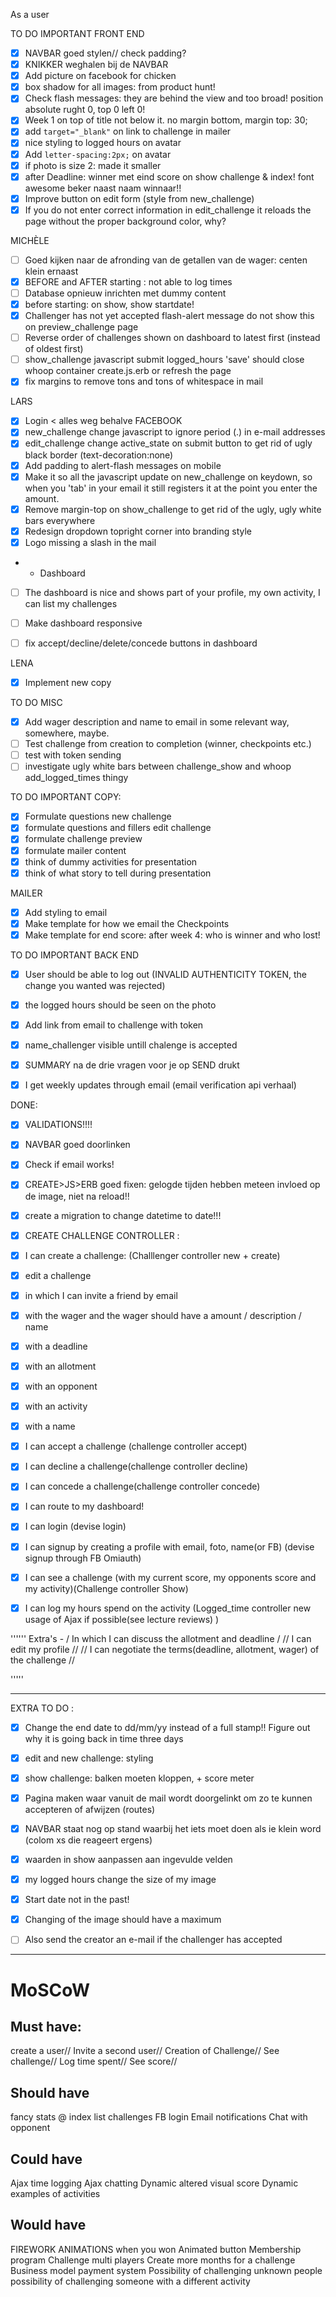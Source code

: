 As a user

TO DO IMPORTANT FRONT END
- [x] NAVBAR goed stylen//  check padding?
- [x] KNIKKER weghalen bij de NAVBAR
- [x] Add picture on facebook for chicken
- [x] box shadow for all images: from product hunt!
- [x] Check flash messages: they are behind the view and too broad! position absolute rught 0, top 0 left 0!
- [x] Week 1 on top of title not below it. no margin bottom, margin top: 30;
- [x] add `target="_blank"` on link to challenge in mailer
- [x] nice styling to logged hours on avatar
- [x] Add `letter-spacing:2px;` on avatar
- [x] if photo is size 2: made it smaller
- [x] after Deadline: winner met eind score on show challenge & index! font awesome beker naast naam winnaar!!
- [x] Improve button on edit form (style from new_challenge)
- [x] If you do not enter correct information in edit_challenge it reloads the page without the proper background color, why?

MICHÈLE
- [ ] Goed kijken naar de afronding van de getallen van de wager: centen klein ernaast
- [x] BEFORE and AFTER starting : not able to log times
- [ ] Database opnieuw inrichten met dummy content
- [x] before starting: on show, show startdate!
- [x] Challenger has not yet accepted flash-alert message do not show this on preview_challenge page
- [ ] Reverse order of challenges shown on dashboard to latest first (instead of oldest first)
- [ ] show_challenge javascript submit logged_hours 'save' should close whoop container create.js.erb or refresh the page
- [x] fix margins to remove tons and tons of whitespace in mail

LARS
- [x] Login < alles weg behalve FACEBOOK
- [x] new_challenge change javascript to ignore period (.) in e-mail addresses
- [x] edit_challenge change active_state on submit button to get rid of ugly black border (text-decoration:none)
- [x] Add padding to alert-flash messages on mobile
- [x] Make it so all the javascript update on new_challenge on keydown, so when you 'tab' in your email it still registers it at the point you enter the amount.
- [x] Remove margin-top on show_challenge to get rid of the ugly, ugly white bars everywhere
- [x] Redesign dropdown topright corner into branding style
- [x] Logo missing a slash in the mail
- - Dashboard
- [ ] The dashboard is nice and shows part of your profile, my own activity, I can list my challenges
- [ ] Make dashboard responsive
- [ ] fix accept/decline/delete/concede buttons in dashboard


LENA
- [x] Implement new copy






TO DO MISC
- [x] Add wager description and name to email in some relevant way, somewhere, maybe.
- [ ] Test challenge from creation to completion (winner, checkpoints etc.)
- [ ] test with token sending
- [ ] investigate ugly white bars between challenge_show and whoop add_logged_times thingy

TO DO IMPORTANT COPY:
- [x] Formulate questions new challenge
- [x] formulate questions and fillers edit challenge
- [x] formulate challenge preview
- [x] formulate mailer content
- [x] think of dummy activities for presentation
- [x] think of what story to tell during presentation

MAILER
- [x] Add styling to email
- [x] Make template for how we email the Checkpoints 
- [x] Make template for end score: after week 4: who is winner and who lost!

TO DO IMPORTANT BACK END
- [x] User should be able to log out (INVALID AUTHENTICITY TOKEN, the change you wanted was rejected)
- [x] the logged hours should be seen on the photo 
- [x] Add link from email to challenge with token 
- [x] name_challenger visible untill chalenge is accepted

- [x] SUMMARY na de drie vragen voor je op SEND drukt
- [x] I get weekly updates through email (email verification api verhaal)

DONE:
- [x] VALIDATIONS!!!!
- [x] NAVBAR goed doorlinken
- [x] Check if email works!
- [x] CREATE>JS>ERB goed fixen: gelogde tijden hebben meteen invloed op de image, niet na reload!! 

- [x] create a migration to change datetime to date!!!
- [x] CREATE CHALLENGE CONTROLLER : 
- [x] I can create a challenge: (Challlenger controller new + create) 
- [x] edit a challenge
- [x]  in which I can invite  a friend by email
- [x] with the wager and the wager should have a amount / description / name
- [x] with a deadline 
- [x] with an allotment
- [x] with an opponent
- [x] with an activity
- [x] with a name 

- [x] I can accept a challenge (challenge controller accept)
- [x] I can decline a challenge(challenge controller decline)
- [x] I can concede a challenge(challenge controller concede)
 
- [x] I can route to my dashboard!
- [x] I can login (devise login)
- [x] I can signup by creating a profile with email, foto, name(or FB) (devise signup through FB Omiauth)
 
- [x] I can see a challenge (with my current score, my opponents score and my activity)(Challenge controller Show)
- [x] I can log my hours spend on the activity (Logged_time controller new usage of Ajax if possible(see lecture reviews) )

'''''' 
Extra's - /  In which I can discuss the allotment and deadline / // I can edit my profile // // I can negotiate the terms(deadline, allotment, wager) of the challenge //

''''' 
___________________________________________________________

EXTRA TO DO :

- [x] Change the end date to dd/mm/yy instead of a full stamp!! Figure out why it is going back in time three days
- [x] edit and new challenge: styling
- [x] show challenge: balken moeten kloppen, + score meter
- [x] Pagina maken waar vanuit de mail wordt doorgelinkt om zo te kunnen accepteren of afwijzen (routes)
- [x] NAVBAR staat nog op stand waarbij het iets moet doen als ie klein word (colom xs die reageert ergens)
- [x] waarden in show aanpassen aan ingevulde velden
- [x] my logged hours change the size of my image
- [x] Start date not in the past!
- [x] Changing of the image should have a maximum
- [ ] Also send the creator an e-mail if the challenger has accepted



_________________________________________________________



# MoSCoW
## Must have: 
create a user//
Invite a second user//
Creation of Challenge//
See challenge//
Log time spent//
See score//

## Should have
fancy stats @ index
list challenges
FB login 
Email notifications
Chat with opponent

## Could have 
Ajax time logging
Ajax chatting
Dynamic altered visual score
Dynamic examples of activities 

## Would have 
FIREWORK ANIMATIONS when you won
Animated button 
Membership program
Challenge multi players
Create more months for a challenge
Business model
payment system 
Possibility of challenging unknown people
possibility of challenging someone with a different activity


